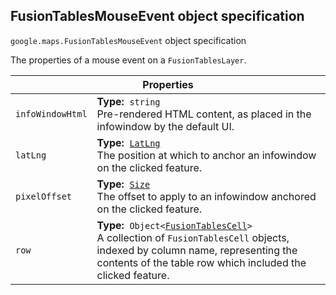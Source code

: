 <h2 id="FusionTablesMouseEvent"> FusionTablesMouseEvent object specification </h2><p>
<code><span itemprop="path">google.maps</span>.<span itemprop="name">FusionTablesMouseEvent</span></code>
object specification
</p><p>The properties of a mouse event on a <code>FusionTablesLayer</code>.</p><div class="devsite-table-wrapper"><table class="properties responsive" summary="record FusionTablesMouseEvent - Properties">
<thead>
<tr><th colspan="2">Properties</th>
</tr></thead>
<tbody>
<tr>
<td><code><span>infoWindowHtml</span></code></td>
<td><div><strong>Type:</strong>&nbsp; <code>string</code></div>
<div class="desc">Pre-rendered HTML content, as placed in the infowindow by the default UI.</div></td>
</tr>
<tr>
<td><code><span>latLng</span></code></td>
<td><div><strong>Type:</strong>&nbsp; <code><a href="https://github.com/amenadiel/google-maps-documentation/blob/master/docs/LatLng.md">LatLng</a></code></div>
<div class="desc">The position at which to anchor an infowindow on the clicked feature.</div></td>
</tr>
<tr>
<td><code><span>pixelOffset</span></code></td>
<td><div><strong>Type:</strong>&nbsp; <code><a href="https://github.com/amenadiel/google-maps-documentation/blob/master/docs/Size.md">Size</a></code></div>
<div class="desc">The offset to apply to an infowindow anchored on the clicked feature.</div></td>
</tr>
<tr>
<td><code><span>row</span></code></td>
<td><div><strong>Type:</strong>&nbsp; <code>Object&lt;<a href="https://github.com/amenadiel/google-maps-documentation/blob/master/docs/FusionTablesCell.md">FusionTablesCell</a>&gt;</code></div>
<div class="desc">A collection of <code>FusionTablesCell</code> objects, indexed by column name, representing the contents of the table row which included the clicked feature.</div></td>
</tr>
</tbody>
</table></div>